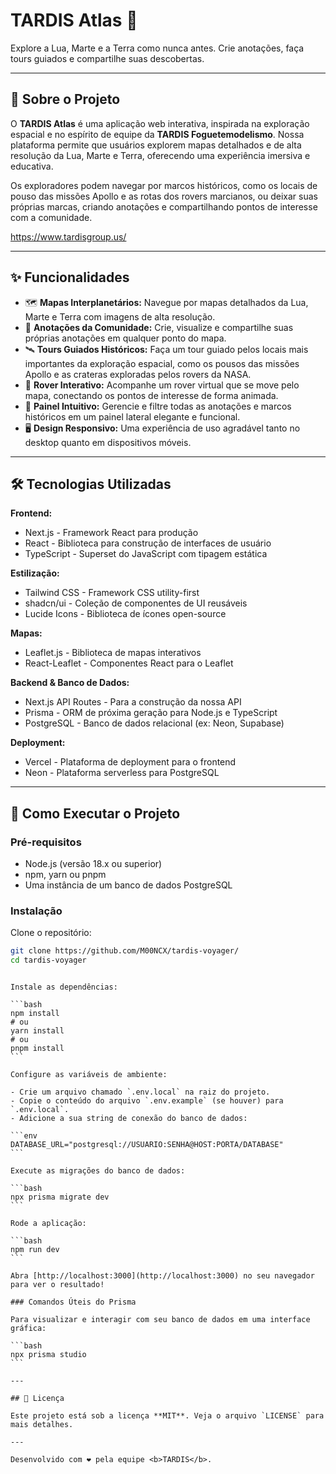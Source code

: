 # TARDIS Atlas 🚀

Explore a Lua, Marte e a Terra como nunca antes. Crie anotações, faça tours guiados e compartilhe suas descobertas.

---

## 📄 Sobre o Projeto

O **TARDIS Atlas** é uma aplicação web interativa, inspirada na exploração espacial e no espírito de equipe da **TARDIS Foguetemodelismo**. Nossa plataforma permite que usuários explorem mapas detalhados e de alta resolução da Lua, Marte e Terra, oferecendo uma experiência imersiva e educativa.

Os exploradores podem navegar por marcos históricos, como os locais de pouso das missões Apollo e as rotas dos rovers marcianos, ou deixar suas próprias marcas, criando anotações e compartilhando pontos de interesse com a comunidade.

https://www.tardisgroup.us/

---

## ✨ Funcionalidades

- 🗺️ **Mapas Interplanetários:** Navegue por mapas detalhados da Lua, Marte e Terra com imagens de alta resolução.
- 📌 **Anotações da Comunidade:** Crie, visualize e compartilhe suas próprias anotações em qualquer ponto do mapa.
- 🛰️ **Tours Guiados Históricos:** Faça um tour guiado pelos locais mais importantes da exploração espacial, como os pousos das missões Apollo e as crateras exploradas pelos rovers da NASA.
- 🤖 **Rover Interativo:** Acompanhe um rover virtual que se move pelo mapa, conectando os pontos de interesse de forma animada.
- 🎨 **Painel Intuitivo:** Gerencie e filtre todas as anotações e marcos históricos em um painel lateral elegante e funcional.
- 🖥️ **Design Responsivo:** Uma experiência de uso agradável tanto no desktop quanto em dispositivos móveis.

---

## 🛠️ Tecnologias Utilizadas

**Frontend:**

- Next.js - Framework React para produção
- React - Biblioteca para construção de interfaces de usuário
- TypeScript - Superset do JavaScript com tipagem estática

**Estilização:**

- Tailwind CSS - Framework CSS utility-first
- shadcn/ui - Coleção de componentes de UI reusáveis
- Lucide Icons - Biblioteca de ícones open-source

**Mapas:**

- Leaflet.js - Biblioteca de mapas interativos
- React-Leaflet - Componentes React para o Leaflet

**Backend & Banco de Dados:**

- Next.js API Routes - Para a construção da nossa API
- Prisma - ORM de próxima geração para Node.js e TypeScript
- PostgreSQL - Banco de dados relacional (ex: Neon, Supabase)

**Deployment:**

- Vercel - Plataforma de deployment para o frontend
- Neon - Plataforma serverless para PostgreSQL

---

## 🚀 Como Executar o Projeto

### Pré-requisitos

- Node.js (versão 18.x ou superior)
- npm, yarn ou pnpm
- Uma instância de um banco de dados PostgreSQL

### Instalação

Clone o repositório:

```bash
git clone https://github.com/M00NCX/tardis-voyager/
cd tardis-voyager
```

````

Instale as dependências:

```bash
npm install
# ou
yarn install
# ou
pnpm install
```

Configure as variáveis de ambiente:

- Crie um arquivo chamado `.env.local` na raiz do projeto.
- Copie o conteúdo do arquivo `.env.example` (se houver) para `.env.local`.
- Adicione a sua string de conexão do banco de dados:

```env
DATABASE_URL="postgresql://USUARIO:SENHA@HOST:PORTA/DATABASE"
```

Execute as migrações do banco de dados:

```bash
npx prisma migrate dev
```

Rode a aplicação:

```bash
npm run dev
```

Abra [http://localhost:3000](http://localhost:3000) no seu navegador para ver o resultado!

### Comandos Úteis do Prisma

Para visualizar e interagir com seu banco de dados em uma interface gráfica:

```bash
npx prisma studio
```

---

## 📄 Licença

Este projeto está sob a licença **MIT**. Veja o arquivo `LICENSE` para mais detalhes.

---

Desenvolvido com ❤️ pela equipe <b>TARDIS</b>.

````

